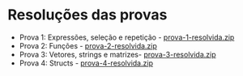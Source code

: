 # Resoluções das provas
- Prova 1: Expressões, seleção e repetição - [prova-1-resolvida.zip](https://github.com/iuryalvez/UFG-Provas-de-IP/files/8492197/prova-1-resolvida.zip)
- Prova 2: Funções - [prova-2-resolvida.zip](https://github.com/iuryalvez/UFG-Provas-de-IP/files/8492195/prova-funcoes-resolvida.zip)
- Prova 3: Vetores, strings e matrizes- [prova-3-resolvida.zip](https://github.com/iuryalvez/UFG-Provas-de-IP/files/8492196/prova-3-resolvida.zip)
- Prova 4: Structs - [prova-4-resolvida.zip](https://github.com/iuryalvez/UFG-Provas-de-IP/files/8492194/prova-structs-resolvida.zip)
